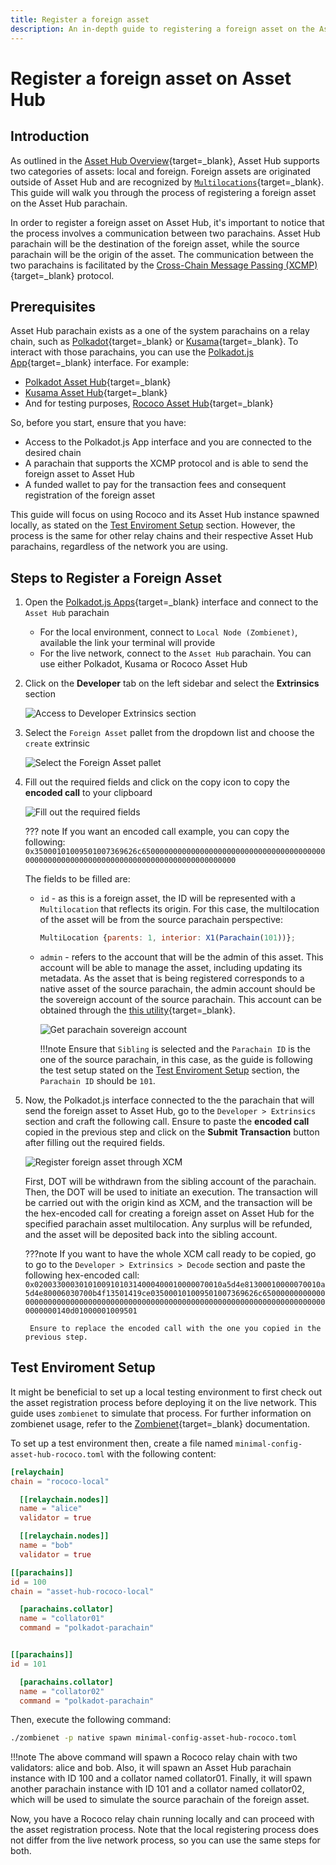 ```yaml
---
title: Register a foreign asset
description: An in-depth guide to registering a foreign asset on the Asset Hub parachain, providing clear, step-by-step instructions.
---
```


# Register a foreign asset on Asset Hub

## Introduction

As outlined in the [Asset Hub Overview](./overview.md#foreign-assets){target=_blank}, Asset Hub supports two categories of assets: local and foreign. Foreign assets are originated outside of Asset Hub and are recognized by [`Multilocations`](https://wiki.polkadot.network/docs/learn/xcm/fundamentals/multilocation-summary){target=_blank}. This guide will walk you through the process of registering a foreign asset on the Asset Hub parachain.

In order to register a foreign asset on Asset Hub, it's important to notice that the process involves a communication between two parachains. Asset Hub parachain will be the destination of the foreign asset, while the source parachain will be the origin of the asset. The communication between the two parachains is facilitated by the [Cross-Chain Message Passing (XCMP)](https://wiki.polkadot.network/docs/learn-xcm){target=_blank} protocol.

## Prerequisites

Asset Hub parachain exists as a one of the system parachains on a relay chain, such as [Polkadot](https://polkadot.js.org/apps/?rpc=wss%3A%2F%2Fpolkadot.api.onfinality.io%2Fpublic-ws#/explorer){target=\_blank} or [Kusama](https://polkadot.js.org/apps/?rpc=wss%3A%2F%2Fkusama.api.onfinality.io%2Fpublic-ws#/explorer){target=\_blank}. To interact with those parachains, you can use the [Polkadot.js App](https://polkadot.js.org/apps/#/explorer){target=_blank} interface. For example:

- [Polkadot Asset Hub](https://polkadot.js.org/apps/?rpc=wss%3A%2F%2Fasset-hub-polkadot-rpc.dwellir.com#/explorer){target=\_blank}
- [Kusama Asset Hub](https://polkadot.js.org/apps/?rpc=wss%3A%2F%2Fsys.ibp.network%2Fstatemine#/explorer){target=\_blank}
- And for testing purposes, [Rococo Asset Hub](https://polkadot.js.org/apps/?rpc=wss%3A%2F%2Fasset-hub-rococo-rpc.dwellir.com#/explorer){target=\_blank}

So, before you start, ensure that you have:

- Access to the Polkadot.js App interface and you are connected to the desired chain
- A parachain that supports the XCMP protocol and is able to send the foreign asset to Asset Hub
- A funded wallet to pay for the transaction fees and consequent registration of the foreign asset

This guide will focus on using Rococo and its Asset Hub instance spawned locally, as stated on the [Test Enviroment Setup](./register-a-foreign-asset.md/#enviroment-setup) section. However, the process is the same for other relay chains and their respective Asset Hub parachains, regardless of the network you are using.

## Steps to Register a Foreign Asset

1. Open the [Polkadot.js Apps](https://polkadot.js.org/apps/){target=_blank} interface and connect to the `Asset Hub` parachain

      - For the local environment, connect to `Local Node (Zombienet)`, available the link your terminal will provide
      - For the live network, connect to the `Asset Hub` parachain. You can use either Polkadot, Kusama or Rococo Asset Hub

2. Click on the **Developer** tab on the left sidebar and select the **Extrinsics** section

    ![Access to Developer Extrinsics section](/polkadot-ecosystem-docs-draft/images/building-on-polkadot/parachains/asset-hub/register-a-foreign-asset/register-a-foreign-asset-1.webp)

3. Select the `Foreign Asset` pallet from the dropdown list and choose the `create` extrinsic

    ![Select the Foreign Asset pallet](/polkadot-ecosystem-docs-draft/images/building-on-polkadot/parachains/asset-hub/register-a-foreign-asset/register-a-foreign-asset-2.webp)

4. Fill out the required fields and click on the copy icon to copy the **encoded call** to your clipboard

    ![Fill out the required fields](/polkadot-ecosystem-docs-draft/images/building-on-polkadot/parachains/asset-hub/register-a-foreign-asset/register-a-foreign-asset-4.webp)

    ??? note
        If you want an encoded call example, you can copy the following: `0x35000101009501007369626c6500000000000000000000000000000000000000000000000000000000000000000000000000000000000000`

    The fields to be filled are:

    - `id` - as this is a foreign asset, the ID will be represented with a `Multilocation` that reflects its origin. For this case, the multilocation of the asset will be from the source parachain perspective:
  
        ```javascript
        MultiLocation {parents: 1, interior: X1(Parachain(101))};
        ```

    - `admin` - refers to the account that will be the admin of this asset. This account will be able to manage the asset, including updating its metadata. As the asset that is being registered corresponds to a native asset of the source parachain, the admin account should be the sovereign account of the source parachain. This account can be obtained through the [this utility](https://www.shawntabrizi.com/substrate-js-utilities/){target=\_blank}.

        ![Get parachain sovereign account](/polkadot-ecosystem-docs-draft/images/building-on-polkadot/parachains/asset-hub/register-a-foreign-asset/register-a-foreign-asset-3.webp)

        !!!note 
            Ensure that `Sibling` is selected and the `Parachain ID` is the one of the source parachain, in this case, as the guide is following the test setup stated on the [Test Enviroment Setup](./register-a-foreign-asset.md/#enviroment-setup) section, the `Parachain ID` should be `101`.

5. Now, the Polkadot.js interface connected to the the parachain that will send the foreign asset to Asset Hub, go to the `Developer > Extrinsics` section and craft the following call. Ensure to paste the **encoded call** copied in the previous step and click on the **Submit Transaction** button after filling out the required fields.

    ![Register foreign asset through XCM](/polkadot-ecosystem-docs-draft/images/building-on-polkadot/parachains/asset-hub/register-a-foreign-asset/register-a-foreign-asset-5.webp)

    First, DOT will be withdrawn from the sibling account of the parachain. Then, the DOT will be used to initiate an execution. The transaction will be carried out with the origin kind as XCM, and the transaction will be the hex-encoded call for creating a foreign asset on Asset Hub for the specified parachain asset multilocation. Any surplus will be refunded, and the asset will be deposited back into the sibling account.

    ???note
        If you want to have the whole XCM call ready to be copied, go to go to the `Developer > Extrinsics > Decode` section and paste the following hex-encoded call: `0x020033000301010091010314000400010000070010a5d4e81300010000070010a5d4e80006030700b4f13501419ce035000101009501007369626c6500000000000000000000000000000000000000000000000000000000000000000000000000000000000000140d01000001009501`

        Ensure to replace the encoded call with the one you copied in the previous step.


## Test Enviroment Setup

It might be beneficial to set up a local testing environment to first check out the asset registration process before deploying it on the live network. This guide uses `zombienet` to simulate that process. For further information on zombienet usage, refer to the [Zombienet](../../../dev-tools/zombienet/overview.md){target=\_blank} documentation.

To set up a test environment then, create a file named `minimal-config-asset-hub-rococo.toml` with the following content:

```toml
[relaychain]
chain = "rococo-local"

  [[relaychain.nodes]]
  name = "alice"
  validator = true

  [[relaychain.nodes]]
  name = "bob"
  validator = true

[[parachains]]
id = 100
chain = "asset-hub-rococo-local"

  [parachains.collator]
  name = "collator01"
  command = "polkadot-parachain"


[[parachains]]
id = 101

  [parachains.collator]
  name = "collator02"
  command = "polkadot-parachain"
```

Then, execute the following command:

```bash
./zombienet -p native spawn minimal-config-asset-hub-rococo.toml
```

!!!note 
    The above command will spawn a Rococo relay chain with two validators: alice and bob. Also, it will spawn an Asset Hub parachain instance with ID 100 and a collator named collator01. Finally, it will spawn another parachain instance with ID 101 and a collator named collator02, which will be used to simulate the source parachain of the foreign asset.
    
Now, you have a Rococo relay chain running locally and can proceed with the asset registration process. Note that the local registering process does not differ from the live network process, so you can use the same steps for both.

